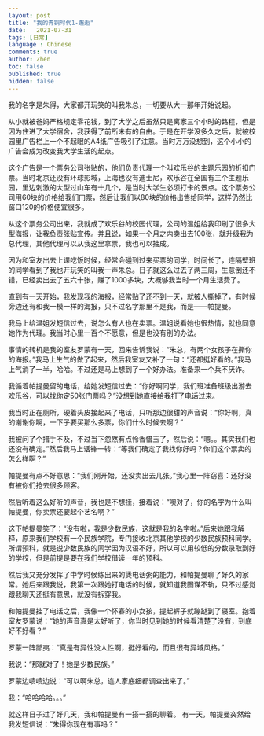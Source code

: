 ```yaml
---
layout: post
title: "我的青铜时代1-邂逅"
date:   2021-07-31
tags: [日常]
language : Chinese
comments: true
author: Zhen
toc: false
published: true
hidden: false
---
```

我的名字是朱得，大家都开玩笑的叫我朱总，一切要从大一那年开始说起。

从小就被爸妈严格规定零花钱，到了大学之后虽然只是离家三个小时的路程，但是因为住进了大学宿舍，我获得了前所未有的自由。于是在开学没多久之后，就被校园里广告栏上一个不起眼的A4纸广告吸引了注意。当时万万没想到，这个小小的广告会成为改变我大学生活的起点。

这个广告是一个票务公司张贴的，他们负责代理一个叫欢乐谷的主题乐园的折扣门票。当时北京还没有环球影城，上海也没有迪士尼，欢乐谷在全国有三个主题乐园，里边刺激的大型过山车有十几个，是当时大学生必须打卡的景点。这个票务公司用60块的价格给我们门票，然后让我们以80块的价格出售给同学，这样仍然比窗口120的价格便宜很多。

从这个票务公司出来，我就成了欢乐谷的校园代理，公司的温姐给我印刷了很多大型海报，让我负责张贴宣传。并且说，如果一个月之内卖出去100张，就升级我为总代理，其他代理可以从我这里拿票，我也可以抽成。

因为和室友出去上课吃饭时候，经常会碰到过来买票的同学，时间长了，连隔壁班的同学看到了我也开玩笑的叫我一声朱总。日子就这么过去了两三周，生意倒还不错，已经卖出去了五六十张，赚了1000多块，大概够我当时一个月生活费了。

直到有一天开始，我发现我的海报，经常贴了还不到一天，就被人撕掉了，有时候旁边还有和我一模一样的海报，只不过名字那里不是我，而是——帕提曼。

我马上给温姐发短信过去，说怎么有人也在卖票。温姐说看她也很热情，就也同意她作为代理。我当时心里一百个不愿意，但是也没有别的办法。

事情的转机是我的室友罗蒙有一天，回来告诉我说：“朱总，有两个女孩子在撕你的海报。”我马上生气的做了起来，然后我室友又补了一句：“还都挺好看的。”我马上气消了一半，哈哈。不过还是马上想到了一个好办法。准备来一个兵不厌诈。

我循着帕提曼留的电话，给她发短信过去：“你好啊同学，我们班准备班级出游去欢乐谷，可以找你定50张门票吗？”没想到她直接给我打了电话过来。

我当时正在厕所，硬着头皮接起来了电话，只听那边很甜的声音说：“你好啊，真的谢谢你啊，一下子要买那么多票，你们什么时候去啊？”

我被问了个措手不及，不过当下忽然有点怜香惜玉了，然后说：“嗯。。其实我们也还没有确定。”然后我马上话锋一转：“等我们确定了我找你好吗？你们这个票卖的怎么样啊？”

帕提曼有点不好意思：“我们刚开始，还没卖出去几张。”我心里一阵窃喜：还好没有被你们抢去很多顾客。

然后听着这么好听的声音，我也是不想挂，接着说：“噢对了，你的名字为什么叫帕提曼，你卖票还要起个艺名啊？”

这下帕提曼笑了：“没有啦，我是少数民族，这就是我的名字啦。”后来她跟我解释，原来我们学校有一个民族学院，专门接收北京其他学校的少数民族预科同学。所谓预科，就是说少数民族的同学因为汉语不好，所以可以用较低的分数录取到好的学校，但是前提是要在我们学校借读一年的预科。

然后我又充分发挥了中学时候练出来的煲电话粥的能力，和帕提曼聊了好久的家常。她后来跟我说，我第一次跟她打电话的时候，就知道我图谋不轨，只不过感觉跟我聊天还挺有意思，就没有拆穿我。

和帕提曼挂了电话之后，我像一个怀春的小女孩，提起裤子就蹦跶到了寝室。抱着室友罗蒙说：“她的声音真是太好听了，你当时见到她的时候看清楚了没有，到底好不好看？”

罗蒙一阵鄙夷：“真是有异性没人性啊，挺好看的，而且很有异域风格。”

我说：“那就对了！她是少数民族。”

罗蒙边啧啧边说：“可以啊朱总，连人家底细都调查出来了。”

我：“哈哈哈哈。。。”

就这样日子过了好几天，我和帕提曼有一搭一搭的聊着。
有一天，帕提曼突然给我发短信说：“朱得你现在有事吗？”




<!--stackedit_data:
eyJoaXN0b3J5IjpbLTE3OTM3MjI1MDQsMTQzNDU3NDAzLDc2MT
U5Nzk4OCwtMTIxOTUyOTA1MiwxMzg3NzY1MTQ3LDEzMzI0NDI0
NjJdfQ==
-->